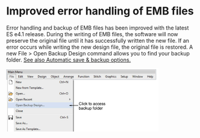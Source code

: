 # Improved error handling of EMB files

Error handling and backup of EMB files has been improved with the latest ES e4.1 release. During the writing of EMB files, the software will now preserve the original file until it has successfully written the new file. If an error occurs while writing the new design file, the original file is restored. A new File > Open Backup Design command allows you to find your backup folder. [See also Automatic save & backup options.](../../Setup/settings/Automatic_save_backup_options)

![OpenBackupDesign.png](assets/OpenBackupDesign.png)
